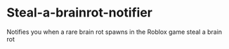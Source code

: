 # Steal-a-brainrot-notifier
Notifies you when a rare brain rot spawns in the Roblox game steal a brain rot
